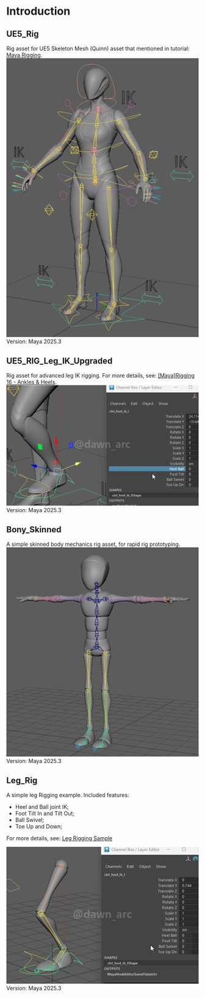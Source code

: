 
# Introduction

## UE5_Rig

Rig asset for UE5 Skeleton Mesh (Quinn) asset that mentioned in tutorial: [Maya Rigging](https://dawnarc.com/2020/04/mayarigging-notes/).  
![screenshoots01](./UE5_Rig/UE5_RIG_in_Maya.png)  
Version: Maya 2025.3

## UE5_RIG_Leg_IK_Upgraded

Rig asset for advanced leg IK rigging. For more details, see: [[Maya]Rigging 16 - Ankles & Heels](https://dawnarc.com/2025/03/mayarigging-16-ankles-heels/).  
![screenshoots01](./UE5_Rig/UE5_RIG_Leg_IK_Upgraded.gif)  
Version: Maya 2025.3

## Bony_Skinned

A simple skinned body mechanics rig asset, for rapid rig prototyping.  
![screenshoots01](./Bony_Skinned/Bony_Skinned_Preview.gif)  
Version: Maya 2025.3

## Leg_Rig

A simple leg Rigging example. Included features:
+ Heel and Ball joint IK;
+ Foot Tilt In and Tilt Out;
+ Ball Swivel;
+ Toe Up and Down;

For more details, see: [Leg Rigging Sample](https://dawnarc.com/2025/03/mayarigging-16-ankles-heels//#leg-rigging-sample)

![screenshoots01](./Leg_Rig/Leg_Rig.gif) 
Version: Maya 2025.3